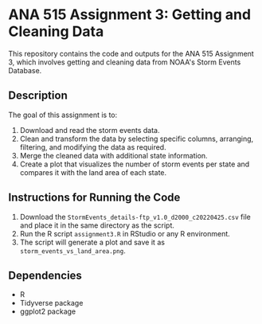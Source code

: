 # ANA 515 Assignment 3: Getting and Cleaning Data

This repository contains the code and outputs for the ANA 515 Assignment 3, which involves getting and cleaning data from NOAA's Storm Events Database.

## Description

The goal of this assignment is to:
1. Download and read the storm events data.
2. Clean and transform the data by selecting specific columns, arranging, filtering, and modifying the data as required.
3. Merge the cleaned data with additional state information.
4. Create a plot that visualizes the number of storm events per state and compares it with the land area of each state.

## Instructions for Running the Code

1. Download the `StormEvents_details-ftp_v1.0_d2000_c20220425.csv` file and place it in the same directory as the script.
2. Run the R script `assignment3.R` in RStudio or any R environment.
3. The script will generate a plot and save it as `storm_events_vs_land_area.png`.

## Dependencies

- R
- Tidyverse package
- ggplot2 package




